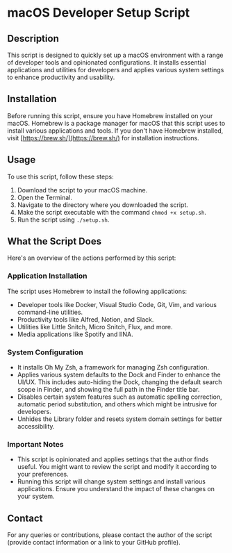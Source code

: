 # macOS Developer Setup Script

## Description

This script is designed to quickly set up a macOS environment with a range of developer tools and opinionated configurations. It installs essential applications and utilities for developers and applies various system settings to enhance productivity and usability.

## Installation

Before running this script, ensure you have Homebrew installed on your macOS. Homebrew is a package manager for macOS that this script uses to install various applications and tools. If you don't have Homebrew installed, visit [https://brew.sh/](https://brew.sh/) for installation instructions.

## Usage

To use this script, follow these steps:

1. Download the script to your macOS machine.
2. Open the Terminal.
3. Navigate to the directory where you downloaded the script.
4. Make the script executable with the command `chmod +x setup.sh`.
5. Run the script using `./setup.sh`.

## What the Script Does

Here's an overview of the actions performed by this script:

### Application Installation

The script uses Homebrew to install the following applications:

- Developer tools like Docker, Visual Studio Code, Git, Vim, and various command-line utilities.
- Productivity tools like Alfred, Notion, and Slack.
- Utilities like Little Snitch, Micro Snitch, Flux, and more.
- Media applications like Spotify and IINA.

### System Configuration

- It installs Oh My Zsh, a framework for managing Zsh configuration.
- Applies various system defaults to the Dock and Finder to enhance the UI/UX. This includes auto-hiding the Dock, changing the default search scope in Finder, and showing the full path in the Finder title bar.
- Disables certain system features such as automatic spelling correction, automatic period substitution, and others which might be intrusive for developers.
- Unhides the Library folder and resets system domain settings for better accessibility.

### Important Notes

- This script is opinionated and applies settings that the author finds useful. You might want to review the script and modify it according to your preferences.
- Running this script will change system settings and install various applications. Ensure you understand the impact of these changes on your system.

## Contact

For any queries or contributions, please contact the author of the script (provide contact information or a link to your GitHub profile).
